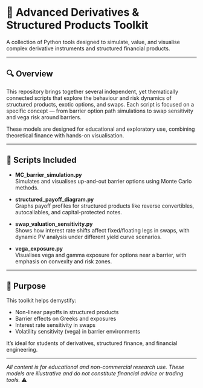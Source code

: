 # 💼 Advanced Derivatives & Structured Products Toolkit

A collection of Python tools designed to simulate, value, and visualise complex derivative instruments and structured financial products.

---

## 🔍 Overview

This repository brings together several independent, yet thematically connected scripts that explore the behaviour and risk dynamics of structured products, exotic options, and swaps. Each script is focused on a specific concept — from barrier option path simulations to swap sensitivity and vega risk around barriers.

These models are designed for educational and exploratory use, combining theoretical finance with hands-on visualisation.

---

## 🧰 Scripts Included

- **MC_barrier_simulation.py**  
  Simulates and visualises up-and-out barrier options using Monte Carlo methods.

- **structured_payoff_diagram.py**  
  Graphs payoff profiles for structured products like reverse convertibles, autocallables, and capital-protected notes.

- **swap_valuation_sensitivity.py**  
  Shows how interest rate shifts affect fixed/floating legs in swaps, with dynamic PV analysis under different yield curve scenarios.

- **vega_exposure.py**  
  Visualises vega and gamma exposure for options near a barrier, with emphasis on convexity and risk zones.

---

## 🎯 Purpose

This toolkit helps demystify:
- Non-linear payoffs in structured products
- Barrier effects on Greeks and exposures
- Interest rate sensitivity in swaps
- Volatility sensitivity (vega) in barrier environments

It’s ideal for students of derivatives, structured finance, and financial engineering.

---

*All content is for educational and non-commercial research use. These models are illustrative and do not constitute financial advice or trading tools.* ⚠️
